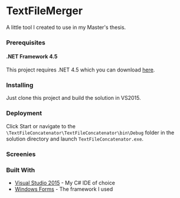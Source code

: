 # TextFileMerger
A little tool I created to use in my Master's thesis.

### Prerequisites

#### .NET Framework 4.5
This project requires .NET 4.5 which you can download [here][1].

### Installing

Just clone this project and build the solution in VS2015. 

### Deployment

Click Start or navigate to the `\TextFileConcatenator\TextFileConcatenator\bin\Debug` folder in the solution directory and launch `TextFileConcatenator.exe`.

### Screenies



### Built With

* [Visual Studio 2015](https://www.visualstudio.com/) - My C# IDE of choice
* [Windows Forms](https://docs.microsoft.com/en-us/dotnet/framework/winforms/) - The framework I used

[1]: https://www.microsoft.com/en-US/download/details.aspx?id=30653

